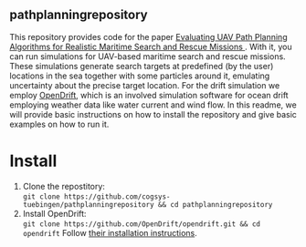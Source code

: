 ## pathplanningrepository

This repository provides code for the paper [Evaluating UAV Path Planning Algorithms for Realistic Maritime Search and Rescue Missions
](https://arxiv.org/abs/2402.01494). With it, you can run simulations for UAV-based maritime search and rescue missions.
These simulations generate search targets at predefined (by the user) locations in the sea together with some particles around it, emulating uncertainty about the precise target location. For the drift simulation we employ [OpenDrift](https://github.com/OpenDrift/opendrift), which is an involved simulation software for ocean drift employing weather data like water current and wind flow.
In this readme, we will provide basic instructions on how to install the repository and give basic examples on how to run it.

# Install
1. Clone the repostitory:<br>
	```git clone https://github.com/cogsys-tuebingen/pathplanningrepository && cd pathplanningrepository```
2. Install OpenDrift:<br>
	```git clone https://github.com/OpenDrift/opendrift.git && cd opendrift```
	Follow [their installation instructions](https://opendrift.github.io/install.html).

